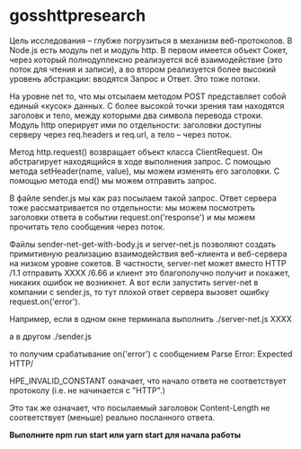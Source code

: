# gosshttpresearch

Цель исследования – глубже погрузиться в механизм веб-протоколов. В Node.js есть модуль net и модуль http. В первом имеется объект Сокет, через который полнодуплексно реализуется всё взаимодействие (это поток для чтения и записи), а во втором реализуется более высокий уровень абстракции: вводятся Запрос и Ответ. Это тоже потоки.

На уровне net то, что мы отсылаем методом POST представляет собой единый «кусок» данных. С более высокой точки зрения там находятся заголовк и тело, между которыми два символа перевода строки. Модуль http оперирует ими по отдельности: заголовки доступны серверу через req.headers и req.url, а тело – через поток.

Метод http.request() возвращает объект класса ClientRequest. Он абстрагирует находящийся в ходе выполнения запрос. С помощью метода setHeader(name, value), мы можем изменять его заголовки. С помощью метода end() мы можем отправить запрос.

В файле sender.js мы как раз посылаем такой запрос. Ответ сервера тоже рассматривается по отдельности: мы можем посмотреть заголовки ответа в событии request.on('response') и мы можем прочитать тело сообщения через поток.

Файлы sender-net-get-with-body.js и server-net.js позволяют создать примитивную реализацию взаимодействия веб-клиента и веб-сервера на низком уровне сокетов. В частности, server-net может вместо HTTP /1.1 отправить XXXX /6.66 и клиент это благополучно получит и покажет, никаких ошибок не возникнет. А вот если запустить server-net в компании с sender.js, то тут плохой ответ сервера вызовет ошибку request.on('error').

Например, если в одном окне терминала выполнить ./server-net.js XXXX

а в другом ./sender.js

то получим срабатывание on('error') с сообщением Parse Error: Expected HTTP/

HPE_INVALID_CONSTANT означает, что начало ответа не соответствует протоколу (i.e. не начинается с "HTTP".)

Это так же означает, что посылаемый заголовок Content-Length не соответствует (меньше) реально посланного ответа.

**Выполните npm run start или yarn start для начала работы**